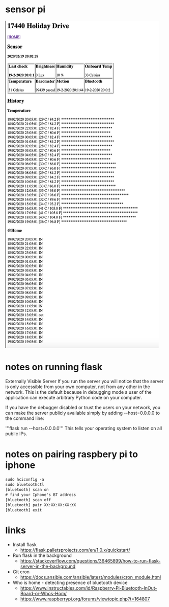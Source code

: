 # sensor pi
![sensor](images/sensor-1.png)

# notes on running flask
Externally Visible Server
If you run the server you will notice that the server is only accessible from your own computer, not from any other in the network. This is the default because in debugging mode a user of the application can execute arbitrary Python code on your computer.

If you have the debugger disabled or trust the users on your network, you can make the server publicly available simply by adding --host=0.0.0.0 to the command line:

'''flask run --host=0.0.0.0'''
This tells your operating system to listen on all public IPs.

# notes on pairing raspbery pi to iphone
```
sudo hciconfig -a
sudo bluetoothctl
[bluetooth] scan on
# find your Iphone's BT address
[bluetooth] scan off
[bluetooth] pair XX:XX:XX:XX:XX
[bluetooth] exit
```

# links 
- Install flask
    - https://flask.palletsprojects.com/en/1.0.x/quickstart/
- Run flask in the background
    - https://stackoverflow.com/questions/36465899/how-to-run-flask-server-in-the-background
- Git cron
  - https://docs.ansible.com/ansible/latest/modules/cron_module.html
- Who is home - detecting presence of bluetooth device
  - https://www.instructables.com/id/Raspberry-Pi-Bluetooth-InOut-Board-or-Whos-Hom/
  - https://www.raspberrypi.org/forums/viewtopic.php?t=164807

    
